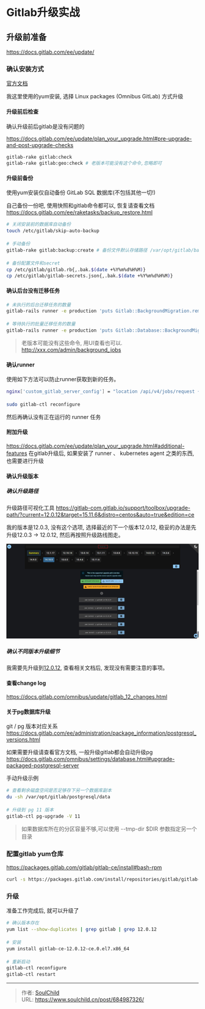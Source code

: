 # Gitlab升级实战


<!--more-->

## 升级前准备

<https://docs.gitlab.com/ee/update/>

### 确认安装方式

[官方文档](https://docs.gitlab.com/ee/update/index.html#upgrade-based-on-installation-method)

我这里使用的yum安装, 选择 Linux packages (Omnibus GitLab) 方式升级

#### 升级前后检查

确认升级前后gitlab是没有问题的

<https://docs.gitlab.com/ee/update/plan_your_upgrade.html#pre-upgrade-and-post-upgrade-checks>

```bash
gitlab-rake gitlab:check
gitlab-rake gitlab:geo:check # 老版本可能没有这个命令,忽略即可
```

#### 升级前备份

使用yum安装仅自动备份 GitLab SQL 数据库(不包括其他一切!)

自己备份一份吧, 使用快照和gitlab命令都可以, 恢复请查看文档 <https://docs.gitlab.com/ee/raketasks/backup_restore.html>

```bash
# 关闭安装前的数据库自动备份
touch /etc/gitlab/skip-auto-backup

# 手动备份
gitlab-rake gitlab:backup:create # 备份文件默认存储路径 /var/opt/gitlab/backups

# 备份配置文件和secret
cp /etc/gitlab/gitlab.rb{,.bak.$(date +%Y%m%d%H%M)}
cp /etc/gitlab/gitlab-secrets.json{,.bak.$(date +%Y%m%d%H%M)}
```

#### 确认后台没有迁移任务

```bash
# 未执行的后台迁移任务的数量
gitlab-rails runner -e production 'puts Gitlab::BackgroundMigration.remaining'

# 等待执行的批量迁移任务的数量
gitlab-rails runner -e production 'puts Gitlab::Database::BackgroundMigration::BatchedMigration.queued.count'
```

> 老版本可能没有这些命令, 用UI查看也可以. <http://xxx.com/admin/background_jobs>

#### 确认runner

使用如下方法可以防止runner获取到新的任务。

```bash
nginx['custom_gitlab_server_config'] = "location /api/v4/jobs/request {\n deny all;\n return 503;\n}\n"

sudo gitlab-ctl reconfigure
```

然后再确认没有正在运行的 runner 任务

#### 附加升级

<https://docs.gitlab.com/ee/update/plan_your_upgrade.html#additional-features>
在gitlab升级后, 如果安装了 runner 、 kubernetes agent 之类的东西, 也需要进行升级

#### 确认升级版本

##### 确认升级路径

升级路径可视化工具
<https://gitlab-com.gitlab.io/support/toolbox/upgrade-path/?current=12.0.12&target=15.11.6&distro=centos&auto=true&edition=ce>

我的版本是12.0.3, 没有这个选项, 选择最近的下一个版本12.0.12, 稳妥的办法是先升级12.0.3 -> 12.0.12, 然后再按照升级路线图走。

![20230525131329.png](images/20230525131329.png "20230525131329")

##### 确认不同版本升级细节

我需要先升级到[12.0.12](https://docs.gitlab.com/ee/update/index.html#1200), 查看相关文档后, 发现没有需要注意的事项。

#### 查看change log

<https://docs.gitlab.com/omnibus/update/gitlab_12_changes.html>

#### 关于pg数据库升级

git / pg 版本对应关系 <https://docs.gitlab.com/ee/administration/package_information/postgresql_versions.html>

如果需要升级请查看官方文档, 一般升级gitlab都会自动升级pg <https://docs.gitlab.com/omnibus/settings/database.html#upgrade-packaged-postgresql-server>

手动升级示例

```bash
# 查看剩余磁盘空间是否足够存下另一个数据库副本
du -sh /var/opt/gitlab/postgresql/data

# 升级到 pg 11 版本
gitlab-ctl pg-upgrade -V 11
```

> 如果数据库所在的分区容量不够,可以使用 --tmp-dir $DIR 参数指定另一个目录

### 配置gitlab yum仓库

<https://packages.gitlab.com/gitlab/gitlab-ce/install#bash-rpm>

```bash
curl -s https://packages.gitlab.com/install/repositories/gitlab/gitlab-ce/script.rpm.sh | sudo bash
```

### 升级

准备工作完成后, 就可以升级了

```bash
# 确认版本存在
yum list --show-duplicates | grep gitlab | grep 12.0.12

# 安装
yum install gitlab-ce-12.0.12-ce.0.el7.x86_64

# 重新启动
gitlab-ctl reconfigure
gitlab-ctl restart
```


---

> 作者: [SoulChild](https://www.soulchild.cn)  
> URL: https://www.soulchild.cn/post/684987326/  

